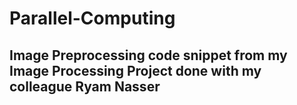 # Parallel-Computing

## Image Preprocessing code snippet from my Image Processing Project done with my colleague Ryam Nasser

